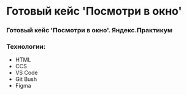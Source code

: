# Готовый кейс 'Посмотри в окно'
### Готовый кейс 'Посмотри в окно'. Яндекс.Практикум
### Технологии:
- HTML
- CCS
- VS Code
- Git Bush
- Figma